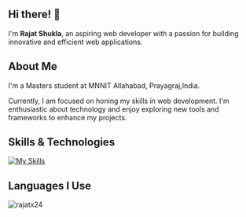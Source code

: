 ## Hi there! 👋

I'm **Rajat Shukla**, an aspiring web developer with a passion for building innovative and efficient web applications.
## About Me

I'm a Masters student at MNNIT Allahabad, Prayagraj,India.

Currently, I am focused on honing my skills in web development. I'm enthusiastic about technology and enjoy exploring new tools and frameworks to enhance my projects.

## Skills & Technologies
[![My Skills](https://skillicons.dev/icons?i=java,js,html,css,express,react,nodejs,git,mongodb,tailwind,nextjs)](https://skillicons.dev)

## Languages I Use
<p><img align="center" src="https://github-readme-stats.vercel.app/api/top-langs?username=rajatx24&show_icons=true&locale=en&layout=compact" alt="rajatx24" /></p>
